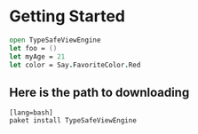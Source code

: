 # Getting Started

```fsharp
open TypeSafeViewEngine
let foo = ()
let myAge = 21
let color = Say.FavoriteColor.Red
```

## Here is the path to downloading

    [lang=bash]
    paket install TypeSafeViewEngine


